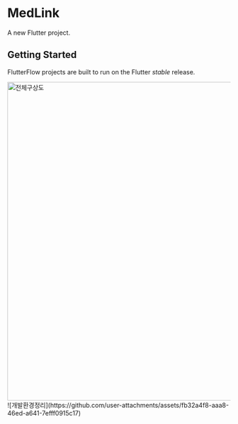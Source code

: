 # MedLink

A new Flutter project.

## Getting Started

FlutterFlow projects are built to run on the Flutter _stable_ release.

<img width="1280" height="720" alt="전체구상도" src="https://github.com/user-attachments/assets/216398ce-b955-4ec4-8966-1eea6534f9bf" />
![개발환경정리](https://github.com/user-attachments/assets/fb32a4f8-aaa8-46ed-a641-7efff0915c17)

